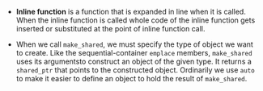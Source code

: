 - **Inline function** is a function that is expanded in line when it is called. When the inline function is called whole code of the inline function gets inserted or substituted at the point of inline function call. 

- When we call `make_shared`, we must specify the type of object we want to create. Like the sequential-container `emplace` members, `make_shared` uses its argumentsto construct an object of the given type. It returns a `shared_ptr` that points to the constructed object. Ordinarily we use `auto` to make it easier to define an object to hold the result of `make_shared`.



